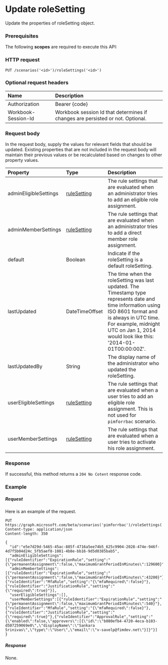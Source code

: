 # Update roleSetting
Update the properties of roleSetting object.
### Prerequisites
The following **scopes** are required to execute this API: 
### HTTP request
<!-- { "blockType": "ignored" } -->
```http
PUT /scenarios('<id>')/roleSettings('<id>')
```
### Optional request headers
| Name       | Description|
|:-----------|:-----------|
| Authorization  | Bearer {code}|
| Workbook-Session-Id  | Workbook session Id that determines if changes are persisted or not. Optional.|

### Request body
In the request body, supply the values for relevant fields that should be updated. Existing properties that are not included in the request body will maintain their previous values or be recalculated based on changes to other property values. 

| Property	   | Type	|Description|
|:---------------|:--------|:----------|
|adminEligibleSettings|[ruleSetting](../resources/ruleSetting.md)|The rule settings that are evaluated when an administrator tries to add an eligible role assignment.|
|adminMemberSettings|[ruleSetting](../resources/ruleSetting.md)|The rule settings that are evaluated when an administrator tries to add a direct member role assignment.|
|default|Boolean|Indicate if the roleSetting is a default roleSetting.|
|lastUpdated|DateTimeOffset|The time when the roleSetting was last updated. The Timestamp type represents date and time information using ISO 8601 format and is always in UTC time. For example, midnight UTC on Jan 1, 2014 would look like this: '2014-01-01T00:00:00Z'.|
|lastUpdatedBy|String|The display name of the administrator who updated the roleSetting.|
|userEligibleSettings|[ruleSetting](../resources/ruleSetting.md)|The rule settings that are evaluated when a user tries to add an eligible role assignment. This is not used for `pimforrbac` scenario.|
|userMemberSettings|[ruleSetting](../resources/ruleSetting.md)|The rule settings that are evaluated when a user tries to activate his role assignment.|

### Response
If successful, this method returns a `204 No Cotent` response code.
### Example
##### Request
Here is an example of the request.
<!-- {
  "blockType": "request",
  "name": "update_policy"
}-->
```http
PUT https://graph.microsoft.com/beta/scenarios('pimforrbac')/roleSettings('<id>')
Content-type: application/json
Content-length: 350

{
  "id":"e5e7d29d-5465-45ac-885f-4716a5ee74b5_625c9904-2028-474e-946f-4d7f5b04d24c_5fb5aef8-1081-4b8e-bb16-9d5d0385bab5",
  "adminEligibleSettings":[{"ruleIdentifier":"ExpirationRule","setting":"{\"permanentAssignment\":false,\"maximumGrantPeriodInMinutes\":129600}"}],
  "adminMemberSettings":[{"ruleIdentifier":"ExpirationRule","setting":"{\"permanentAssignment\":false,\"maximumGrantPeriodInMinutes\":43200}"},{"ruleIdentifier":"MfaRule","setting":"{\"mfaRequired\":false}"},{"ruleIdentifier":"JustificationRule","setting":"{\"required\":true}"}],
  "userEligibleSettings":[],
  "userMemberSettings":[{"ruleIdentifier":"ExpirationRule","setting":"{\"permanentAssignment\":false,\"maximumGrantPeriodInMinutes\":540}"},{"ruleIdentifier":"MfaRule","setting":"{\"mfaRequired\":false}"},{"ruleIdentifier":"JustificationRule","setting":"{\"required\":true}"},{"ruleIdentifier":"ApprovalRule","setting":"{\"enabled\":false,\"approvers\":[{\"id\":\"b080efb4-4720-4eca-b103-d507259069e0\",\"displayName\":\"Sankara Srinivas\",\"type\":\"User\",\"email\":\"v-savelp@fimdev.net\"}]}"}]
}
```
##### Response
None.